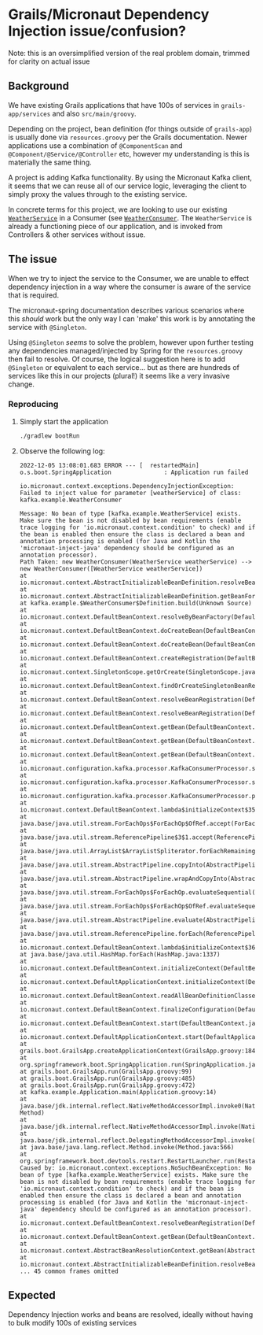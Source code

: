 # Grails/Micronaut Dependency Injection issue/confusion?

Note: this is an oversimplified version of the real problem domain, trimmed for clarity on actual issue

## Background

We have existing Grails applications that have 100s of services in `grails-app/services` and also `src/main/groovy`.

Depending on the project, bean definition (for things outside of `grails-app`) is usually done via `resources.groovy` per the Grails documentation. 
Newer applications use a combination of `@ComponentScan` and `@Component/@Service/@Controller` etc, however my understanding is this is materially the same thing.

A project is adding Kafka functionality. By using the Micronaut Kafka client, it seems that we can reuse all of our service logic, leveraging the client
to simply proxy the values through to the existing service.

In concrete terms for this project, we are looking to use our existing [`WeatherService`](grails-app/services/kafka/example/WeatherService.groovy) 
in a Consumer (see [`WeatherConsumer`](src/main/groovy/kafka/example/WeatherConsumer.groovy). 
The `WeatherService` is already a functioning piece of our  application, and is invoked from Controllers & other services without issue.

## The issue

When we try to inject the service to the Consumer, we are unable to effect dependency injection in a way where the consumer is aware of the service that is required.

The micronaut-spring documentation describes various scenarios where this _should_ work but the only way I can 'make' this work is by annotating the service with
`@Singleton`. 

Using `@Singleton` _seems_ to solve the problem, however upon further testing any dependencies managed/injected by Spring for the `resources.groovy` then
fail to resolve. Of course, the logical suggestion here is to add `@Singleton` or equivalent to each service... but as there are hundreds of services like this in
our projects (plural!) it seems like a very invasive change.

### Reproducing

1. Simply start the application
   ```bash
   ./gradlew bootRun
   ```
2. Observe the following log:
   ```
   2022-12-05 13:08:01.683 ERROR --- [  restartedMain] o.s.boot.SpringApplication               : Application run failed

   io.micronaut.context.exceptions.DependencyInjectionException: Failed to inject value for parameter [weatherService] of class: kafka.example.WeatherConsumer
   
   Message: No bean of type [kafka.example.WeatherService] exists. Make sure the bean is not disabled by bean requirements (enable trace logging for 'io.micronaut.context.condition' to check) and if the bean is enabled then ensure the class is declared a bean and annotation processing is enabled (for Java and Kotlin the 'micronaut-inject-java' dependency should be configured as an annotation processor).
   Path Taken: new WeatherConsumer(WeatherService weatherService) --> new WeatherConsumer([WeatherService weatherService])
   at io.micronaut.context.AbstractInitializableBeanDefinition.resolveBean(AbstractInitializableBeanDefinition.java:2091)
   at io.micronaut.context.AbstractInitializableBeanDefinition.getBeanForConstructorArgument(AbstractInitializableBeanDefinition.java:1299)
   at kafka.example.$WeatherConsumer$Definition.build(Unknown Source)
   at io.micronaut.context.DefaultBeanContext.resolveByBeanFactory(DefaultBeanContext.java:2333)
   at io.micronaut.context.DefaultBeanContext.doCreateBean(DefaultBeanContext.java:2284)
   at io.micronaut.context.DefaultBeanContext.doCreateBean(DefaultBeanContext.java:2230)
   at io.micronaut.context.DefaultBeanContext.createRegistration(DefaultBeanContext.java:2995)
   at io.micronaut.context.SingletonScope.getOrCreate(SingletonScope.java:80)
   at io.micronaut.context.DefaultBeanContext.findOrCreateSingletonBeanRegistration(DefaultBeanContext.java:2897)
   at io.micronaut.context.DefaultBeanContext.resolveBeanRegistration(DefaultBeanContext.java:2858)
   at io.micronaut.context.DefaultBeanContext.resolveBeanRegistration(DefaultBeanContext.java:2779)
   at io.micronaut.context.DefaultBeanContext.getBean(DefaultBeanContext.java:1596)
   at io.micronaut.context.DefaultBeanContext.getBean(DefaultBeanContext.java:865)
   at io.micronaut.context.DefaultBeanContext.getBean(DefaultBeanContext.java:857)
   at io.micronaut.configuration.kafka.processor.KafkaConsumerProcessor.submitConsumerThread(KafkaConsumerProcessor.java:417)
   at io.micronaut.configuration.kafka.processor.KafkaConsumerProcessor.submitConsumerThreads(KafkaConsumerProcessor.java:404)
   at io.micronaut.configuration.kafka.processor.KafkaConsumerProcessor.process(KafkaConsumerProcessor.java:309)
   at io.micronaut.context.DefaultBeanContext.lambda$initializeContext$35(DefaultBeanContext.java:1975)
   at java.base/java.util.stream.ForEachOps$ForEachOp$OfRef.accept(ForEachOps.java:183)
   at java.base/java.util.stream.ReferencePipeline$3$1.accept(ReferencePipeline.java:195)
   at java.base/java.util.ArrayList$ArrayListSpliterator.forEachRemaining(ArrayList.java:1655)
   at java.base/java.util.stream.AbstractPipeline.copyInto(AbstractPipeline.java:484)
   at java.base/java.util.stream.AbstractPipeline.wrapAndCopyInto(AbstractPipeline.java:474)
   at java.base/java.util.stream.ForEachOps$ForEachOp.evaluateSequential(ForEachOps.java:150)
   at java.base/java.util.stream.ForEachOps$ForEachOp$OfRef.evaluateSequential(ForEachOps.java:173)
   at java.base/java.util.stream.AbstractPipeline.evaluate(AbstractPipeline.java:234)
   at java.base/java.util.stream.ReferencePipeline.forEach(ReferencePipeline.java:497)
   at io.micronaut.context.DefaultBeanContext.lambda$initializeContext$36(DefaultBeanContext.java:1948)
   at java.base/java.util.HashMap.forEach(HashMap.java:1337)
   at io.micronaut.context.DefaultBeanContext.initializeContext(DefaultBeanContext.java:1946)
   at io.micronaut.context.DefaultApplicationContext.initializeContext(DefaultApplicationContext.java:245)
   at io.micronaut.context.DefaultBeanContext.readAllBeanDefinitionClasses(DefaultBeanContext.java:3305)
   at io.micronaut.context.DefaultBeanContext.finalizeConfiguration(DefaultBeanContext.java:3663)
   at io.micronaut.context.DefaultBeanContext.start(DefaultBeanContext.java:339)
   at io.micronaut.context.DefaultApplicationContext.start(DefaultApplicationContext.java:190)
   at grails.boot.GrailsApp.createApplicationContext(GrailsApp.groovy:184)
   at org.springframework.boot.SpringApplication.run(SpringApplication.java:305)
   at grails.boot.GrailsApp.run(GrailsApp.groovy:99)
   at grails.boot.GrailsApp.run(GrailsApp.groovy:485)
   at grails.boot.GrailsApp.run(GrailsApp.groovy:472)
   at kafka.example.Application.main(Application.groovy:14)
   at java.base/jdk.internal.reflect.NativeMethodAccessorImpl.invoke0(Native Method)
   at java.base/jdk.internal.reflect.NativeMethodAccessorImpl.invoke(NativeMethodAccessorImpl.java:62)
   at java.base/jdk.internal.reflect.DelegatingMethodAccessorImpl.invoke(DelegatingMethodAccessorImpl.java:43)
   at java.base/java.lang.reflect.Method.invoke(Method.java:566)
   at org.springframework.boot.devtools.restart.RestartLauncher.run(RestartLauncher.java:49)
   Caused by: io.micronaut.context.exceptions.NoSuchBeanException: No bean of type [kafka.example.WeatherService] exists. Make sure the bean is not disabled by bean requirements (enable trace logging for 'io.micronaut.context.condition' to check) and if the bean is enabled then ensure the class is declared a bean and annotation processing is enabled (for Java and Kotlin the 'micronaut-inject-java' dependency should be configured as an annotation processor).
   at io.micronaut.context.DefaultBeanContext.resolveBeanRegistration(DefaultBeanContext.java:2784)
   at io.micronaut.context.DefaultBeanContext.getBean(DefaultBeanContext.java:1596)
   at io.micronaut.context.AbstractBeanResolutionContext.getBean(AbstractBeanResolutionContext.java:66)
   at io.micronaut.context.AbstractInitializableBeanDefinition.resolveBean(AbstractInitializableBeanDefinition.java:2069)
   ... 45 common frames omitted
   ```

## Expected

Dependency Injection works and beans are resolved, ideally without having to bulk modify 100s of existing services